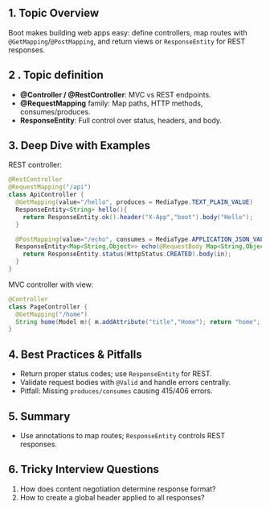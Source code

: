 ## 1. Topic Overview

Boot makes building web apps easy: define controllers, map routes with `@GetMapping`/`@PostMapping`, and return views or `ResponseEntity` for REST responses.

## 2 . Topic definition

- **@Controller / @RestController**: MVC vs REST endpoints.
- **@RequestMapping** family: Map paths, HTTP methods, consumes/produces.
- **ResponseEntity**: Full control over status, headers, and body.

## 3. Deep Dive with Examples

REST controller:
```java
@RestController
@RequestMapping("/api")
class ApiController {
  @GetMapping(value="/hello", produces = MediaType.TEXT_PLAIN_VALUE)
  ResponseEntity<String> hello(){
    return ResponseEntity.ok().header("X-App","boot").body("Hello");
  }

  @PostMapping(value="/echo", consumes = MediaType.APPLICATION_JSON_VALUE)
  ResponseEntity<Map<String,Object>> echo(@RequestBody Map<String,Object> in){
    return ResponseEntity.status(HttpStatus.CREATED).body(in);
  }
}
```

MVC controller with view:
```java
@Controller
class PageController {
  @GetMapping("/home")
  String home(Model m){ m.addAttribute("title","Home"); return "home"; }
}
```

## 4. Best Practices & Pitfalls

- Return proper status codes; use `ResponseEntity` for REST.
- Validate request bodies with `@Valid` and handle errors centrally.
- Pitfall: Missing `produces/consumes` causing 415/406 errors.

## 5. Summary

- Use annotations to map routes; `ResponseEntity` controls REST responses.

## 6. Tricky Interview Questions

1) How does content negotiation determine response format?
2) How to create a global header applied to all responses?
